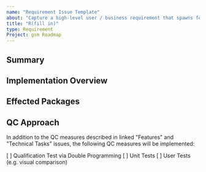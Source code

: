 ```yaml
---
name: "Requirement Issue Template"
about: "Capture a high-level user / business requirement that spawns feature & task sub-issues"
title: "R(fill in)"
type: Requirement
Project: gsm Roadmap
---
```

<!-- Link/assign related Feature, Bug, Technical, and Documentation sub-issues to this Requirement. -->

## Summary
<!-- High-level statement of the requirement (what & why). Consider framing as a User Requirement, e.g. "User will be able to ..." -->

## Implementation Overview
<!-- High-level description of how the requirement will be implemented. -->

## Effected Packages
<!-- Describe which packages will be changed to meet this requirement. Are there downstream effects? -->

## QC Approach
<!-- Describe how the quality of the implementation will be verified. -->

In addition to the QC measures described in linked "Features" and "Technical Tasks" issues, the following QC measures will be implemented:

[ ] Qualification Test via Double Programming
[ ] Unit Tests
[ ] User Tests (e.g. visual comparison)

